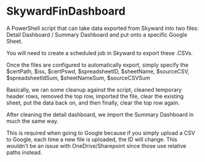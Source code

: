 # SkywardFinDashboard

A PowerShell script that can take data exported from Skyward into two files: Detail Dashboard / Summary Dashboard and put onto a specific Google Sheet.

You will need to create a scheduled job in Skyward to export these .CSVs.

Once the files are configured to automatically export, simply specify the $certPath, $iss, $certPswd, $spreadsheetID, $sheetName, $sourceCSV, $spreadsheetIdSum, $sheetNameSum, $sourceCSVSum

Basically, we ran some cleanup against the script, cleaned temporary header rows, removed the top row, imported the file, clear the existing sheet, put the data back on, and then finally, clear the top row again.

After cleaning the detail dashboard, we import the Summary Dashboard in much the same way.

This is required when going to Google because if you simply upload a CSV to Google, each time a new file is uploaded, the ID will change.  This wouldn't be an issue with OneDrive/Sharepoint since those use relative paths instead.
